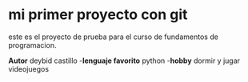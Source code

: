 # mi primer proyecto con git
este es el proyecto de prueba para el curso de fundamentos de programacion.

**Autor** deybid castillo
-**lenguaje favorito** python
-**hobby** dormir y jugar videojuegos

